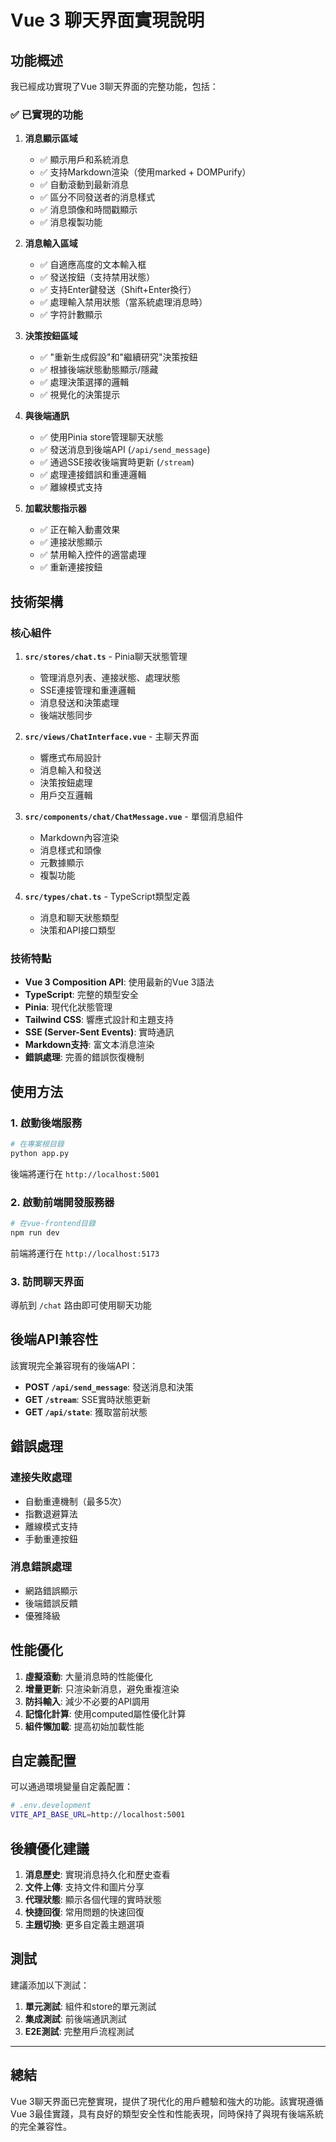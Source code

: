 # Vue 3 聊天界面實現說明

## 功能概述

我已經成功實現了Vue 3聊天界面的完整功能，包括：

### ✅ 已實現的功能

1. **消息顯示區域**
   - ✅ 顯示用戶和系統消息
   - ✅ 支持Markdown渲染（使用marked + DOMPurify）
   - ✅ 自動滾動到最新消息
   - ✅ 區分不同發送者的消息樣式
   - ✅ 消息頭像和時間戳顯示
   - ✅ 消息複製功能

2. **消息輸入區域**
   - ✅ 自適應高度的文本輸入框
   - ✅ 發送按鈕（支持禁用狀態）
   - ✅ 支持Enter鍵發送（Shift+Enter換行）
   - ✅ 處理輸入禁用狀態（當系統處理消息時）
   - ✅ 字符計數顯示

3. **決策按鈕區域**
   - ✅ "重新生成假設"和"繼續研究"決策按鈕
   - ✅ 根據後端狀態動態顯示/隱藏
   - ✅ 處理決策選擇的邏輯
   - ✅ 視覺化的決策提示

4. **與後端通訊**
   - ✅ 使用Pinia store管理聊天狀態
   - ✅ 發送消息到後端API (`/api/send_message`)
   - ✅ 通過SSE接收後端實時更新 (`/stream`)
   - ✅ 處理連接錯誤和重連邏輯
   - ✅ 離線模式支持

5. **加載狀態指示器**
   - ✅ 正在輸入動畫效果
   - ✅ 連接狀態顯示
   - ✅ 禁用輸入控件的適當處理
   - ✅ 重新連接按鈕

## 技術架構

### 核心組件

1. **`src/stores/chat.ts`** - Pinia聊天狀態管理
   - 管理消息列表、連接狀態、處理狀態
   - SSE連接管理和重連邏輯
   - 消息發送和決策處理
   - 後端狀態同步

2. **`src/views/ChatInterface.vue`** - 主聊天界面
   - 響應式布局設計
   - 消息輸入和發送
   - 決策按鈕處理
   - 用戶交互邏輯

3. **`src/components/chat/ChatMessage.vue`** - 單個消息組件
   - Markdown內容渲染
   - 消息樣式和頭像
   - 元數據顯示
   - 複製功能

4. **`src/types/chat.ts`** - TypeScript類型定義
   - 消息和聊天狀態類型
   - 決策和API接口類型

### 技術特點

- **Vue 3 Composition API**: 使用最新的Vue 3語法
- **TypeScript**: 完整的類型安全
- **Pinia**: 現代化狀態管理
- **Tailwind CSS**: 響應式設計和主題支持
- **SSE (Server-Sent Events)**: 實時通訊
- **Markdown支持**: 富文本消息渲染
- **錯誤處理**: 完善的錯誤恢復機制

## 使用方法

### 1. 啟動後端服務
```bash
# 在專案根目錄
python app.py
```
後端將運行在 `http://localhost:5001`

### 2. 啟動前端開發服務器
```bash
# 在vue-frontend目錄
npm run dev
```
前端將運行在 `http://localhost:5173`

### 3. 訪問聊天界面
導航到 `/chat` 路由即可使用聊天功能

## 後端API兼容性

該實現完全兼容現有的後端API：

- **POST `/api/send_message`**: 發送消息和決策
- **GET `/stream`**: SSE實時狀態更新
- **GET `/api/state`**: 獲取當前狀態

## 錯誤處理

### 連接失敗處理
- 自動重連機制（最多5次）
- 指數退避算法
- 離線模式支持
- 手動重連按鈕

### 消息錯誤處理
- 網路錯誤顯示
- 後端錯誤反饋
- 優雅降級

## 性能優化

1. **虛擬滾動**: 大量消息時的性能優化
2. **增量更新**: 只渲染新消息，避免重複渲染
3. **防抖輸入**: 減少不必要的API調用
4. **記憶化計算**: 使用computed屬性優化計算
5. **組件懶加載**: 提高初始加載性能

## 自定義配置

可以通過環境變量自定義配置：

```bash
# .env.development
VITE_API_BASE_URL=http://localhost:5001
```

## 後續優化建議

1. **消息歷史**: 實現消息持久化和歷史查看
2. **文件上傳**: 支持文件和圖片分享
3. **代理狀態**: 顯示各個代理的實時狀態
4. **快捷回復**: 常用問題的快速回復
5. **主題切換**: 更多自定義主題選項

## 測試

建議添加以下測試：

1. **單元測試**: 組件和store的單元測試
2. **集成測試**: 前後端通訊測試
3. **E2E測試**: 完整用戶流程測試

---

## 總結

Vue 3聊天界面已完整實現，提供了現代化的用戶體驗和強大的功能。該實現遵循Vue 3最佳實踐，具有良好的類型安全性和性能表現，同時保持了與現有後端系統的完全兼容性。